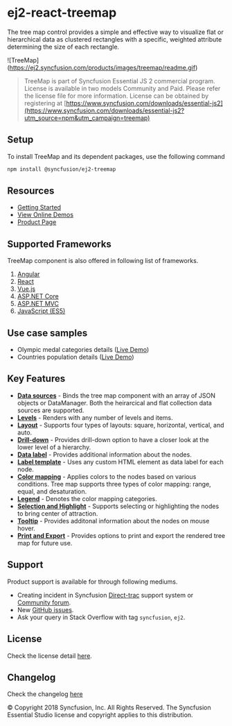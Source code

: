 # ej2-react-treemap

The tree map control provides a simple and effective way to visualize flat or hierarchical data as clustered rectangles with a specific, weighted attribute determining the size of each rectangle.

![TreeMap] (https://ej2.syncfusion.com/products/images/treemap/readme.gif)

> TreeMap is part of Syncfusion Essential JS 2 commercial program. License is available in two models Community and Paid. Please refer the license file for more information. License can be obtained by registering at [https://www.syncfusion.com/downloads/essential-js2](https://www.syncfusion.com/downloads/essential-js2?utm_source=npm&utm_campaign=treemap)

## Setup

To install TreeMap and its dependent packages, use the following command

```sh
npm install @syncfusion/ej2-treemap
```

## Resources

* [Getting Started](https://ej2.syncfusion.com/react/documentation/treemap/getting-started.html)
* [View Online Demos](https://ej2.syncfusion.com/react/demos/#/material/treemap/default)
* [Product Page](https://www.syncfusion.com/react-ui-components/treemap)

## Supported Frameworks

TreeMap component is also offered in following list of frameworks.

1. [Angular](https://www.npmjs.com/package/@syncfusion/ej2-ng-treemap?utm_source=npm&utm_campaign=treemap)
2. [React](https://www.npmjs.com/package/@syncfusion/ej2-react-treemap?utm_source=npm&utm_campaign=treemap)
3. [Vue.js](https://www.npmjs.com/package/@syncfusion/ej2-vue-treemap?utm_source=npm&utm_campaign=treemap)
4. [ASP.NET Core](https://aspdotnetcore.syncfusion.com/TreeMap/Default#/material)
5. [ASP.NET MVC](https://aspnetmvc.syncfusion.com/TreeMap/Default#/material)
6. [JavaScript (ES5)](https://www.syncfusion.com/javascript-ui-controls/treemap)

## Use case samples

* Olympic medal categories details ([Live Demo](https://ej2.syncfusion.com/react/demos/#/material/treemap/customization))
* Countries population details ([Live Demo](https://ej2.syncfusion.com/react/demos/#/material/treemap/drilldown))

## Key Features

* [**Data sources**](https://ej2.syncfusion.com/react/demos/#/material/treemap/pie) - Binds the tree map component with an array of JSON objects or DataManager. Both the heirarcical and flat collection data sources are supported.
* [**Levels**](https://ej2.syncfusion.com/react/demos/#/material/treemap/default) - Renders with any number of levels and items.
* [**Layout**](https://ej2.syncfusion.com/react/demos/#/material/treemap/layout) - Supports four types of layouts: square, horizontal, vertical, and auto.
* [**Drill-down**](https://ej2.syncfusion.com/react/demos/#/material/treemap/drilldown) - Provides drill-down option to have a closer look at the lower level of a hierarchy.
* [**Data label**](https://ej2.syncfusion.com/react/demos/#/material/treemap/label) - Provides additional information about the nodes.
* [**Label template**](https://ej2.syncfusion.com/react/demos/#/material/treemap/customization) - Uses any custom HTML element as data label for each node.
* [**Color mapping**](https://ej2.syncfusion.com/react/demos/#/material/treemap/label) - Applies colors to the nodes based on various conditions. Tree map supports three types of color mapping: range, equal, and desaturation.
* [**Legend**](https://ej2.syncfusion.com/react/demos/#/material/treemap/election) - Denotes the color mapping categories.
* [**Selection and Highlight**](https://ej2.syncfusion.com/react/demos/#/material/treemap/selection) - Supports selecting or highlighting the nodes to bring center of attraction.
* [**Tooltip**](https://ej2.syncfusion.com/react/demos/#/material/treemap/tooltip) - Provides additonal information about the nodes on mouse hover.
* [**Print and Export**](https://ej2.syncfusion.com/react/demos/#/material/treemap/print) - Provides options to print and export the rendered tree map for future use.

## Support

Product support is available for through following mediums.

* Creating incident in Syncfusion [Direct-trac](https://www.syncfusion.com/support/directtrac/incidents?utm_source=npm&utm_campaign=treemap) support system or [Community forum](https://www.syncfusion.com/forums/essential-js2?utm_source=npm&utm_campaign=treemap).
* New [GitHub issues](https://github.com/syncfusion/ej2-react-ui-components/issues).
* Ask your query in Stack Overflow with tag `syncfusion`, `ej2`.

## License

Check the license detail [here](https://github.com/syncfusion/ej2-react-ui-components/blob/master/license?utm_source=npm&utm_campaign=treemap).

## Changelog

Check the changelog [here](https://github.com/syncfusion/ej2-react-ui-components/blob/master/license?utm_source=npm&utm_campaign=treemap)

© Copyright 2018 Syncfusion, Inc. All Rights Reserved. The Syncfusion Essential Studio license and copyright applies to this distribution.